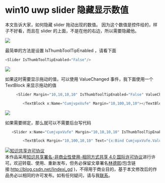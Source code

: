 
# win10 uwp slider 隐藏显示数值

本文告诉大家，如何隐藏 slider 拖动出现的数值。
因为这个数值是控件给的，样子不好看，而且在 slider 的上面，不是在他的右边，所以需要隐藏他。

<!--more-->


<!-- csdn -->

![](http://7xqpl8.com1.z0.glb.clouddn.com/34fdad35-5dfe-a75b-2b4b-8c5e313038e2%2F201811292241.jpg)

最简单的方法是设置 IsThumbToolTipEnabled ，请看下面

```csharp
<Slider IsThumbToolTipEnabled="False"/>
```

![](http://7xqpl8.com1.z0.glb.clouddn.com/34fdad35-5dfe-a75b-2b4b-8c5e313038e2%2F201811292330.jpg)

如果这时需要显示拖动的值，可以使用 ValueChanged 事件，我下面使用一个 TextBlock 来显示拖动的值

```csharp
     <Slider Margin="10,10,10,10" IsThumbToolTipEnabled="False" ValueChanged="Slider_OnValueChanged"></Slider>

        <TextBlock x:Name="CumjvpxVufe" Margin="10,100,10,10"></TextBlock>
```

![](http://7xqpl8.com1.z0.glb.clouddn.com/34fdad35-5dfe-a75b-2b4b-8c5e313038e2%2F20181129288.jpg)

如果需要绑定，那么就可以不需要后台写代码

```csharp
   <Slider x:Name="CumjvpxVufe" Margin="10,10,10,10" IsThumbToolTipEnabled="False" ></Slider>

        <TextBlock Margin="10,100,10,10" Text="{x:Bind CumjvpxVufe.Value,Mode=OneWay}"></TextBlock>
```





<a rel="license" href="http://creativecommons.org/licenses/by-nc-sa/4.0/"><img alt="知识共享许可协议" style="border-width:0" src="https://licensebuttons.net/l/by-nc-sa/4.0/88x31.png" /></a><br />本作品采用<a rel="license" href="http://creativecommons.org/licenses/by-nc-sa/4.0/">知识共享署名-非商业性使用-相同方式共享 4.0 国际许可协议</a>进行许可。欢迎转载、使用、重新发布，但务必保留文章署名[林德熙](http://blog.csdn.net/lindexi_gd)(包含链接:http://blog.csdn.net/lindexi_gd )，不得用于商业目的，基于本文修改后的作品务必以相同的许可发布。如有任何疑问，请与我[联系](mailto:lindexi_gd@163.com)。